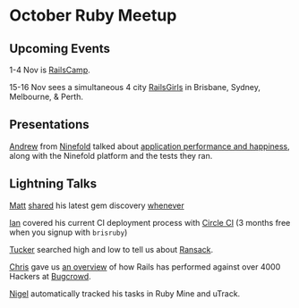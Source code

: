 # October Ruby Meetup

## Upcoming Events

1-4 Nov is [RailsCamp](http://railscamps.com/#sydney_13).  

15-16 Nov sees a simultaneous 4 city [RailsGirls](http://railsgirls.com/brisbane) in Brisbane, Sydney, Melbourne, & Perth.

## Presentations

[Andrew](https://github.com/mootpointer) from [Ninefold](http://ninefold.com/) talked about [application performance and happiness](performance-happiness/), along with the Ninefold platform and the tests they ran.

## Lightning Talks

[Matt](https://github.com/mattconnolly) [shared]() his latest gem discovery [whenever](https://github.com/javan/whenever) 

[Ian](https://github.com/iconnor) covered his current CI deployment process with [Circle CI](https://circleci.com/) (3 months free when you signup with `brisruby`)

[Tucker](https://github.com/mtuckerb/) searched high and low to tell us about [Ransack](https://github.com/ernie/ransack).

[Chris](https://github.com/codesoda) gave us [an overview]() of how Rails has performed against over 4000 Hackers at [Bugcrowd](https://bugcrowd.com/).

[Nigel](https://github.com/nigelr) automatically tracked his tasks in Ruby Mine and uTrack. 